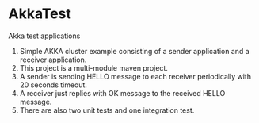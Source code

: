 AkkaTest
========

Akka test applications

1. Simple AKKA cluster example consisting of a sender application and a receiver application.
2. This project is a multi-module maven project.
3. A sender is sending HELLO message to each receiver periodically with 20 seconds timeout.
4. A receiver just replies with OK message to the received HELLO message.
5. There are also two unit tests and one integration test.
